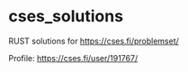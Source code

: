 # cses_solutions
RUST solutions for https://cses.fi/problemset/ 

Profile: https://cses.fi/user/191767/